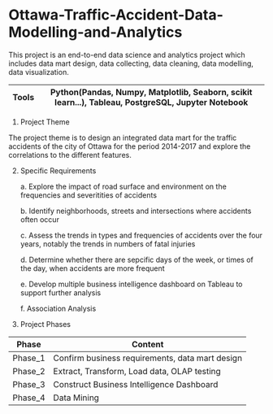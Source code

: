 # Ottawa-Traffic-Accident-Data-Modelling-and-Analytics
This project is an end-to-end data science and analytics project which includes data mart design, data collecting, data cleaning, data modelling, data visualization.

Tools | Python(Pandas, Numpy, Matplotlib, Seaborn, scikit learn...), Tableau, PostgreSQL, Jupyter Notebook
------------ | -------------

1. Project Theme

The project theme is to design an integrated data mart for the traffic accidents of the city of Ottawa for the period 2014-2017 and explore the correlations to the different features.

2. Specific Requirements

   a. Explore the impact of road surface and environment on the frequencies and severitities of accidents
   
   b. Identify neighborhoods, streets and intersections where accidents often occur
   
   c. Assess the trends in types and frequencies of accidents over the four years, notably the trends in numbers of fatal injuries
   
   d. Determine whether there are sepcific days of the week, or times of the day, when accidents are more frequent
   
   e. Develop multiple business intelligence dashboard on Tableau to support further analysis
   
   f. Association Analysis 
   
3. Project Phases

Phase | Content
------------ | -------------
Phase_1 | Confirm business requirements, data mart design
Phase_2 | Extract, Transform, Load data, OLAP testing
Phase_3 | Construct Business Intelligence Dashboard
Phase_4 | Data Mining


